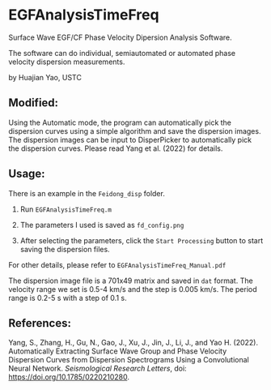 # EGFAnalysisTimeFreq

Surface Wave EGF/CF Phase Velocity Dipersion Analysis Software.

The software can do individual, semiautomated or automated phase velocity dispersion measurements.

by Huajian Yao, USTC

## Modified: 

Using the Automatic mode, the program can automatically pick the dispersion curves using a simple algorithm and save the dispersion images. The dispersion images can be input to DisperPicker to automatically pick the dispersion curves. Please read Yang et al. (2022) for details.

## Usage:

There is an example in the `Feidong_disp` folder. 

1. Run `EGFAnalysisTimeFreq.m`

2. The parameters I used is saved as `fd_config.png`

3. After selecting the parameters, click the `Start Processing` button to start saving the dispersion files.

For other details, please refer to `EGFAnalysisTimeFreq_Manual.pdf`

The dispersion image file is a 701x49 matrix and saved in `dat` format. The velocity range we set is 0.5-4 km/s and the step is 0.005 km/s. The period range is 0.2-5 s with a step of 0.1 s. 

## References:
Yang, S., Zhang, H., Gu, N., Gao, J., Xu, J., Jin, J., Li, J., and Yao H. (2022). Automatically Extracting Surface Wave Group and Phase Velocity Dispersion Curves from Dispersion Spectrograms Using a Convolutional Neural Network. *Seismological Research Letters*, doi: https://doi.org/10.1785/0220210280.
